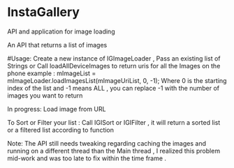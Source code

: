 # InstaGallery
API and application for image loading 

An API that returns a list of images

#Usage:
Create a new instance of IGImageLoader , Pass an existing list of Strings or Call loadAllDeviceImages to return uris for all the Images on the phone
example : mImageList = mImageLoader.loadImagesList(mImageUriList, 0, -1); Where 0 is the starting index of the list and -1 means ALL , you can replace -1 with the number of images
you want to return

In progress: Load image from  URL

To Sort or Filter your list : Call IGISort or IGIFilter , it will return a sorted list or a filtered list according to function

Note: The API still needs tweaking regarding caching the images and running on a different thread than the Main thread ,
I realized this problem mid-work and was too late to fix within the time frame .


